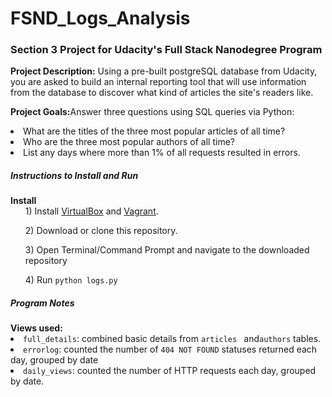 <h1>FSND_Logs_Analysis</h1>
<h3>Section 3 Project for Udacity's Full Stack Nanodegree Program</h3>

<b>Project Description:</b> Using a pre-built postgreSQL database from Udacity, you are asked to build an internal reporting tool that will use information from the database to discover what kind of articles the site's readers like.

<b>Project Goals:</b>Answer three questions using SQL queries via Python:
<li>What are the titles of the three most popular articles of all time?
<li>Who are the three most popular authors of all time?
<li>List any days where more than 1% of all requests resulted in errors.

<h5>Instructions to Install and Run</h5>
<b>Install</b>
<ul>1) Install <a href="https://www.virtualbox.org/">VirtualBox</a> and <a href="https://www.vagrantup.com/">Vagrant</a>.</ul>
<ul>2) Download or clone this repository.</ul>
<ul>3) Open Terminal/Command Prompt and navigate to the downloaded repository</ul>
<ul>4) Run <code>python logs.py</code></ul>

<h5>Program Notes</h5>
<b>Views used:</b>
<li><code>full_details</code>: combined basic details from <code>articles </code> and<code>authors</code> tables.</li>
<li><code>errorlog</code>: counted the number of <code>404 NOT FOUND</code> statuses returned each day, grouped by date</li>
<li><code>daily_views</code>: counted the number of HTTP requests each day, grouped by date.</li>
